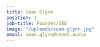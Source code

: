 ```yaml
---
title: Sean Glynn
position: 1
job-title: Founder/CEO
image: "/uploads/sean-glynn.jpg"
email: sean.glynn@novel.audio
---
```


